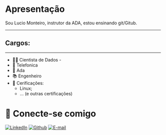 # Apresentação
Sou Lucio Monteiro, instrutor da ADA, estou ensinando git/Gitub.

---

## **Cargos:**
---

- 👨‍💻 Cientista de Dados - 
- 🏦 Telefonica
- 🏫 Ada
- 📚 Engenheiro
- 📃 Cerificações:
    - Linux;
    - ... (e outras certificações)
 

# 💌 Conecte-se comigo 

[![LinkedIn](https://img.shields.io/badge/LinkedIn-000?style=border_radius&logo=linkedin&logoColor=purple)](https://www.linkedin.com/in/luciomonteiro/) 
[![Github](https://img.shields.io/badge/GitHub-000?style=border_radius&logo=Github&logoColor=purple)](https://github.com/luciojsmonteiro)
[![E-mail](https://img.shields.io/badge/-Email-000?style=border_radius&logo=microsoft-outlook&logoColor=purple)](mailto:ljsmonteiro@gmail.com)

